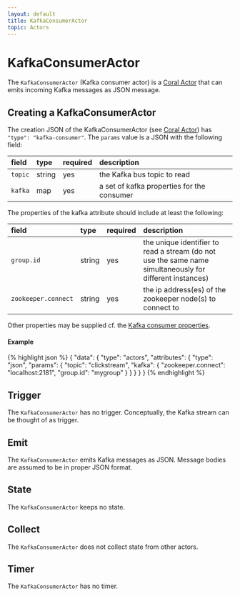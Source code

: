 ```yaml
---
layout: default
title: KafkaConsumerActor
topic: Actors
---
```

<!--
   Licensed to the Apache Software Foundation (ASF) under one or more
   contributor license agreements.  See the NOTICE file distributed with
   this work for additional information regarding copyright ownership.
   The ASF licenses this file to You under the Apache License, Version 2.0
   (the "License"); you may not use this file except in compliance with
   the License.  You may obtain a copy of the License at

       http://www.apache.org/licenses/LICENSE-2.0

   Unless required by applicable law or agreed to in writing, software
   distributed under the License is distributed on an "AS IS" BASIS,
   WITHOUT WARRANTIES OR CONDITIONS OF ANY KIND, either express or implied.
   See the License for the specific language governing permissions and
   limitations under the License.
-->

# KafkaConsumerActor
The `KafkaConsumerActor` (Kafka consumer actor) is a [Coral Actor](/coral/docs/Overview-Actors.html) that can emits incoming Kafka messages as JSON message.

## Creating a KafkaConsumerActor
The creation JSON of the KafkaConsumerActor (see [Coral Actor](/coral/docs/Overview-Actors.html)) has `"type": "kafka-consumer"`.
The `params` value is a JSON with the following field:

field  | type | required | description
:----- | :---- | :--- | :------------
`topic` | string | yes| the Kafka bus topic to read
`kafka` | map | yes| a set of kafka properties for the consumer

The properties of the kafka attribute should include at least the following:

field  | type | required | description
:----- | :---- | :--- | :------------
`group.id` | string | yes| the unique identifier to read a stream (do not use the same name simultaneously for different instances)
`zookeeper.connect` | string | yes| the ip address(es) of the zookeeper node(s) to connect to

Other properties may be supplied cf. the [Kafka consumer properties](https://kafka.apache.org/documentation.html#consumerconfigs).

#### Example

{% highlight json %}
{
  "data": {
    "type": "actors",
    "attributes": {
      "type": "json",
      "params": {
        "topic": "clickstream",
        "kafka": {
          "zookeeper.connect": "localhost:2181",
          "group.id": "mygroup"
        }
      }
    }
  }
}
{% endhighlight %}

## Trigger
The `KafkaConsumerActor` has no trigger.
Conceptually, the Kafka stream can be thought of as trigger.

## Emit
The `KafkaConsumerActor` emits Kafka messages as JSON.
Message bodies are assumed to be in proper JSON format.

## State
The `KafkaConsumerActor` keeps no state.

## Collect
The `KafkaConsumerActor` does not collect state from other actors.

## Timer
The `KafkaConsumerActor` has no timer.
